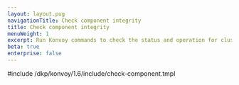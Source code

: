 ```yaml
---
layout: layout.pug
navigationTitle: Check component integrity
title: Check component integrity
menuWeight: 1
excerpt: Run Konvoy commands to check the status and operation for cluster components
beta: true
enterprise: false
---
```


<!-- markdownlint-disable MD018 -->

#include /dkp/konvoy/1.6/include/check-component.tmpl
